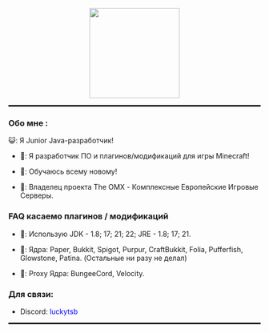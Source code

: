 <p align="center">
  <img src="https://komarev.com/ghpvc/?username=hacker123ter&style=flat-square&color=blue" alt="" width="180"/>
</p>
<hr style="border: 1px solid #000000;" />

### Обо мне :

😺: Я Junior Java-разработчик!

- 💬: Я разработчик ПО и плагинов/модификаций для игры Minecraft!

- 🌱: Обучаюсь всему новому!

- 🐻: Владелец проекта The OMX - Комплексные Европейские Игровые Серверы.

### FAQ касаемо плагинов / модификаций

- 💭: Использую JDK - 1.8; 17; 21; 22; JRE - 1.8; 17; 21.

- 💭: Ядра: Paper, Bukkit, Spigot, Purpur, CraftBukkit, Folia, Pufferfish, Glowstone, Patina. (Остальные ни разу не делал)

- 💭: Proxy Ядра: BungeeCord, Velocity.
  
### Для связи:
  
- Discord: <span style="color: blue;">luckytsb</span>
<hr style="border: 1px solid #000000;" />
